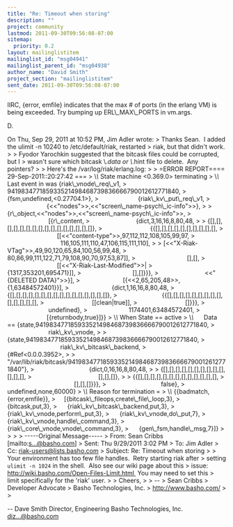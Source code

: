 ```yaml
---
title: "Re: Timeout when storing"
description: ""
project: community
lastmod: 2011-09-30T09:56:08-07:00
sitemap:
  priority: 0.2
layout: mailinglistitem
mailinglist_id: "msg04941"
mailinglist_parent_id: "msg04938"
author_name: "David Smith"
project_section: "mailinglistitem"
sent_date: 2011-09-30T09:56:08-07:00
---
```



IIRC, {error, emfile} indicates that the max # of ports (in the erlang
VM) is being exceeded. Try bumping up ERL\\_MAX\\_PORTS in vm.args.

D.

On Thu, Sep 29, 2011 at 10:52 PM, Jim Adler  wrote:
&gt; Thanks Sean.  I added the ulimit -n 10240 to /etc/default/riak, restarted
&gt; riak, but that didn't work.
&gt;
&gt; Fyodor Yarochkin suggested that the bitcask files could be corrupted, but I
&gt; wasn't sure which bitcask \\*.data or \\*.hint file to delete.  Any pointers?
&gt;
&gt; Here's the /var/log/riak/erlang.log:
&gt;
&gt; =ERROR REPORT==== 29-Sep-2011::20:27:42 ===
&gt; \\*\\* State machine &lt;0.369.0&gt; terminating
&gt; \\*\\* Last event in was {riak\\_vnode\\_req\\_v1,
&gt;                       941983477185933521498468739836666790012612771840,
&gt;                       {fsm,undefined,&lt;0.27704.1&gt;},
&gt;                       {riak\\_kv\\_put\\_req\\_v1,
&gt;                        {&lt;&lt;"nodes"&gt;&gt;,&lt;&lt;"screen\\_name-psych\\_ic-info"&gt;&gt;},
&gt;
&gt; {r\\_object,&lt;&lt;"nodes"&gt;&gt;,&lt;&lt;"screen\\_name-psych\\_ic-info"&gt;&gt;,
&gt;                         [{r\\_content,
&gt;                           {dict,3,16,16,8,80,48,
&gt;
&gt; {[],[],[],[],[],[],[],[],[],[],[],[],[],[],[],[]},
&gt;                            {{[],[],[],[],[],[],[],[],[],[],
&gt;                              [[&lt;&lt;"content-type"&gt;&gt;,97,112,112,108,105,99,97,
&gt;                                116,105,111,110,47,106,115,111,110],
&gt;
&gt; [&lt;&lt;"X-Riak-VTag"&gt;&gt;,49,90,120,65,84,100,56,99,48,
&gt;                                80,86,99,111,122,71,79,108,90,70,97,53,87]],
&gt;                              [],[],
&gt;                              [[&lt;&lt;"X-Riak-Last-Modified"&gt;&gt;|
&gt;                                {1317,353201,695471}]],
&gt;                              [],[]}}},
&gt;                           &lt;&lt;"{DELETED DATA}"&gt;&gt;}],
&gt;                         [{&lt;&lt;2,65,205,48&gt;&gt;,{1,63484572401}}],
&gt;                         {dict,1,16,16,8,80,48,
&gt;                          {[],[],[],[],[],[],[],[],[],[],[],[],[],[],[],[]},
&gt;                          {{[],[],[],[],[],[],[],[],[],[],[],[],[],[],
&gt;                            [[clean|true]],
&gt;                            []}}},
&gt;                         undefined},
&gt;                        1174401,63484572401,
&gt;                        [{returnbody,true}]}}
&gt; \\*\\* When State == active
&gt; \\*\\*      Data  == {state,941983477185933521498468739836666790012612771840,
&gt;                         riak\\_kv\\_vnode,
&gt;
&gt; {state,941983477185933521498468739836666790012612771840,
&gt;                                riak\\_kv\\_bitcask\\_backend,
&gt;                                {#Ref&lt;0.0.0.3952&gt;,
&gt;
&gt; "/var/lib/riak/bitcask/941983477185933521498468739836666790012612771840"},
&gt;                                {dict,0,16,16,8,80,48,
&gt;
&gt; {[],[],[],[],[],[],[],[],[],[],[],[],[],
&gt;                                       [],[],[]},
&gt;
&gt; {{[],[],[],[],[],[],[],[],[],[],[],[],[],
&gt;                                        [],[],[]}}},
&gt;                                false},
&gt;                         undefined,none,60000}
&gt; \\*\\* Reason for termination =
&gt; \\*\\* {{badmatch,{error,emfile}},
&gt;     [{bitcask\\_fileops,create\\_file\\_loop,3},
&gt;      {bitcask,put,3},
&gt;      {riak\\_kv\\_bitcask\\_backend,put,3},
&gt;      {riak\\_kv\\_vnode,perform\\_put,3},
&gt;      {riak\\_kv\\_vnode,do\\_put,7},
&gt;      {riak\\_kv\\_vnode,handle\\_command,3},
&gt;      {riak\\_core\\_vnode,vnode\\_command,3},
&gt;      {gen\\_fsm,handle\\_msg,7}]}
&gt;
&gt;
&gt;
&gt; -----Original Message-----
&gt; From: Sean Cribbs [mailto:s...@basho.com]
&gt; Sent: Thu 9/29/2011 3:02 PM
&gt; To: Jim Adler
&gt; Cc: riak-users@lists.basho.com
&gt; Subject: Re: Timeout when storing
&gt;
&gt; Your environment has too few file handles.  Retry starting riak after
&gt; setting `ulimit -n 1024` in the shell.  Also see our wiki page about this
&gt; issue: http://wiki.basho.com/Open-Files-Limit.html  You may need to set this
&gt; limit specifically for the 'riak' user.
&gt;
&gt; Cheers,
&gt;
&gt; --
&gt; Sean Cribbs 
&gt; Developer Advocate
&gt; Basho Technologies, Inc.
&gt; http://www.basho.com/
&gt;
&gt;


-- 
Dave Smith
Director, Engineering
Basho Technologies, Inc.
diz...@basho.com
